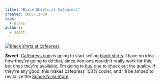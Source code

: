 ```yaml
---
title: "Black Shirts at Cafepress"
created: 2005-11-09
tags:
  - plans
authors:
  - scott
---
```


[![black shirts at cafepress](/images/mainpage_promo_black.gif)](http://www.cafepress.com/cp/services/newblack)

**Sweet.** [Cafepress.com](http://www.cafepress.com/) is going to start selling [black shirts](http://www.cafepress.com/cp/services/newblack). I have no idea how they're going to do that, since iron-ons wouldn't really work for this, but once they're available, I'm going to buy one to check out the quality. If they're any good, this makes cafepress 100% cooler, and I'll be amped to revitalize the [Space Ninja Store](http://shop.spaceninja.com/).
